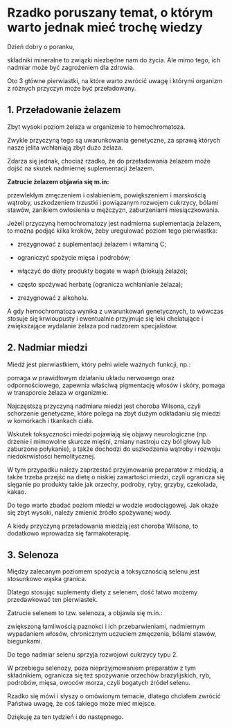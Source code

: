 # Rzadko poruszany temat, o którym warto jednak mieć trochę wiedzy

Dzień dobry o poranku,

składniki mineralne to związki niezbędne nam do życia. Ale mimo tego, ich nadmiar może być zagrożeniem dla zdrowia.

Oto 3 główne pierwiastki, na które warto zwrócić uwagę i którymi organizm z różnych przyczyn może być przeładowany.

## 1. Przeładowanie żelazem

Zbyt wysoki poziom żelaza w organizmie to hemochromatoza.

Zwykle przyczyną tego są uwarunkowania genetyczne, za sprawą których nasze jelita wchłaniają zbyt dużo żelaza.

Zdarza się jednak, chociaż rzadko, że do przeładowania żelazem może dojść na skutek nadmiernej suplementacji żelazem.

**Zatrucie żelazem objawia się m.in:**

przewlekłym zmęczeniem i osłabieniem, powiększeniem i marskością wątroby, uszkodzeniem trzustki i powiązanym rozwojem cukrzycy, bólami stawów, zanikiem owłosienia u mężczyzn, zaburzeniami miesiączkowania.

Jeżeli przyczyną hemochromatozy jest nadmierna suplementacja żelazem, to można podjąć kilka kroków, żeby uregulować poziom tego pierwiastka:

- zrezygnować z suplementacji żelazem i witaminą C;

- ograniczyć spożycie mięsa i podrobów;

- włączyć do diety produkty bogate w wapń (blokują żelazo);

- często spożywać herbatę (ogranicza wchłanianie żelaza);

- zrezygnować z alkoholu.

A gdy hemochromatoza wynika z uwarunkowań genetycznych, to wówczas stosuje się krwioupusty i ewentualnie przyjmuje się leki chelatujące i zwiększające wydalanie żelaza pod nadzorem specjalistów.

## 2. Nadmiar miedzi

Miedź jest pierwiastkiem, który pełni wiele ważnych funkcji, np.:

pomaga w prawidłowym działaniu układu nerwowego oraz odpornościowego, zapewnia właściwą pigmentację włosów i skóry, pomaga w transporcie żelaza w organizmie.

Najczęstszą przyczyną nadmiaru miedzi jest choroba Wilsona, czyli schorzenie genetyczne, które polega na zbyt dużym odkładaniu się miedzi w komórkach i tkankach ciała.

Wskutek toksyczności miedzi pojawiają się objawy neurologiczne (np. drżenie i mimowolne skurcze mięśni, zmiany nastroju czy ból głowy lub zaburzone połykanie), a także dochodzi do uszkodzenia wątroby i rozwoju niedokrwistości hemolitycznej.

W tym przypadku należy zaprzestać przyjmowania preparatów z miedzią, a także trzeba przejść na dietę o niskiej zawartości miedzi, czyli ogranicza się sięganie po produkty takie jak orzechy, podroby, ryby, grzyby, czekolada, kakao.

Do tego warto zbadać poziom miedzi w wodzie wodociągowej. Jak okaże się zbyt wysoki, należy zmienić źródło spożywanej wody.

A kiedy przyczyną przeładowania miedzią jest choroba Wilsona, to dodatkowo wprowadza się farmakoterapię.

## 3. Selenoza

Między zalecanym poziomem spożycia a toksycznością selenu jest stosunkowo wąska granica.

Dlatego stosując suplementy diety z selenem, dość łatwo możemy przedawkować ten pierwiastek.

Zatrucie selenem to tzw. selenoza, a objawia się m.in.:

zwiększoną łamliwością paznokci i ich przebarwieniami, nadmiernym wypadaniem włosów, chronicznym uczuciem zmęczenia, bólami stawów, biegunkami.

Do tego nadmiar selenu sprzyja rozwojowi cukrzycy typu 2.

W przebiegu selenozy, poza nieprzyjmowaniem preparatów z tym składnikiem, ogranicza się też spożywanie orzechów brazylijskich, ryb, podrobów, mięsa, owoców morza, czyli bogatych źródeł selenu.

Rzadko się mówi i słyszy o omówionym temacie, dlatego chciałem zwrócić Państwa uwagę, że coś takiego może mieć miejsce.

Dziękuję za ten tydzień i do następnego.

